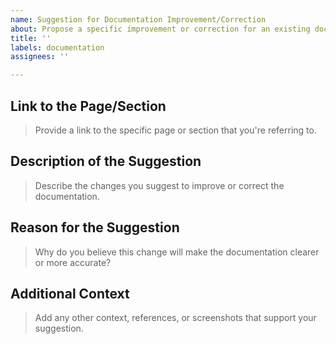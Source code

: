 ```yaml
---
name: Suggestion for Documentation Improvement/Correction
about: Propose a specific improvement or correction for an existing document
title: ''
labels: documentation
assignees: ''

---
```


## Link to the Page/Section

> Provide a link to the specific page or section that you're referring to.



## Description of the Suggestion

> Describe the changes you suggest to improve or correct the documentation. 



## Reason for the Suggestion

> Why do you believe this change will make the documentation clearer or more accurate?



## Additional Context

> Add any other context, references, or screenshots that support your suggestion.
